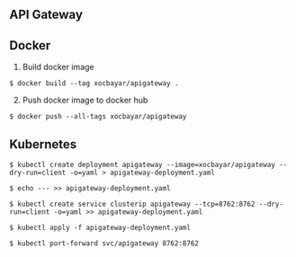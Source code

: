 ## API Gateway

## Docker 

1. Build docker image
```
$ docker build --tag xocbayar/apigateway .
```
2. Push docker image to docker hub
```
$ docker push --all-tags xocbayar/apigateway
```

## Kubernetes
```
$ kubectl create deployment apigateway --image=xocbayar/apigateway --dry-run=client -o=yaml > apigateway-deployment.yaml 

$ echo --- >> apigateway-deployment.yaml

$ kubectl create service clusterip apigateway --tcp=8762:8762 --dry-run=client -o=yaml >> apigateway-deployment.yaml

$ kubectl apply -f apigateway-deployment.yaml

$ kubectl port-forward svc/apigateway 8762:8762
```